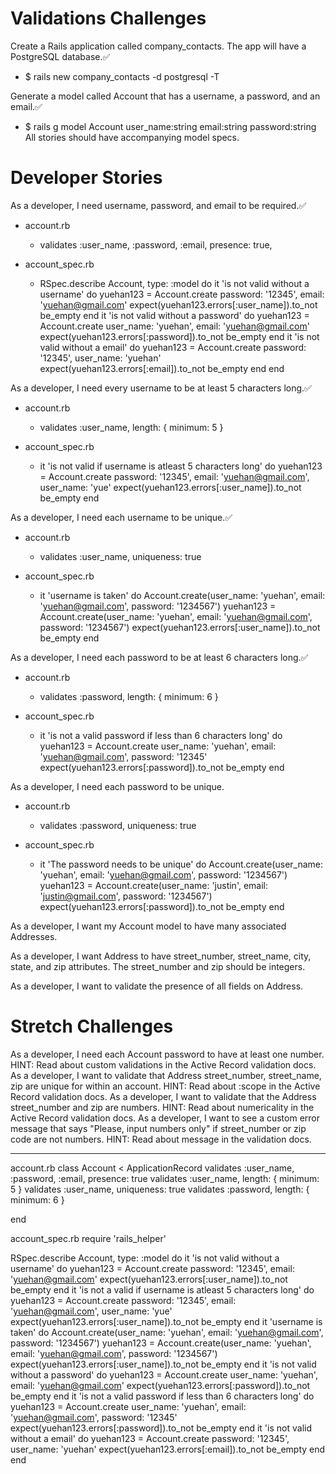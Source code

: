 # Validations Challenges
Create a Rails application called company_contacts. The app will have a PostgreSQL database.✅
-   $ rails new company_contacts -d postgresql -T

Generate a model called Account that has a username, a password, and an email.✅
-   $ rails g model Account user_name:string email:string password:string
All stories should have accompanying model specs.

# Developer Stories

As a developer, I need username, password, and email to be required.✅
-   account.rb 
    *   validates :user_name, :password, :email, presence: true, 
    
-   account_spec.rb
    *   RSpec.describe Account, type: :model do
  it 'is not valid without a username' do
    yuehan123 = Account.create password: '12345', email: 'yuehan@gmail.com'
    expect(yuehan123.errors[:user_name]).to_not be_empty
  end
  it 'is not valid without a password' do
    yuehan123 = Account.create user_name: 'yuehan', email: 'yuehan@gmail.com'
    expect(yuehan123.errors[:password]).to_not be_empty
  end
  it 'is not valid without a email' do
    yuehan123 = Account.create password: '12345', user_name: 'yuehan'
    expect(yuehan123.errors[:email]).to_not be_empty
  end
end

As a developer, I need every username to be at least 5 characters long.✅
-   account.rb
    *   validates :user_name, length: { minimum: 5 }

-   account_spec.rb
    *   it 'is not valid if username is atleast 5 characters long' do
        yuehan123 = Account.create password: '12345', email: 'yuehan@gmail.com', user_name: 'yue'
        expect(yuehan123.errors[:user_name]).to_not be_empty
        end

As a developer, I need each username to be unique.✅
-   account.rb
    *   validates :user_name, uniqueness: true
 
-   account_spec.rb
    *    it 'username is taken' do
        Account.create(user_name: 'yuehan', email: 'yuehan@gmail.com', password: '1234567')
        yuehan123 = Account.create(user_name: 'yuehan', email: 'yuehan@gmail.com', password: '1234567')
        expect(yuehan123.errors[:user_name]).to_not be_empty
        end

As a developer, I need each password to be at least 6 characters long.✅
-   account.rb
    *   validates :password, length: { minimum: 6 }

-   account_spec.rb
    *   it 'is not a valid password if less than 6 characters long' do
        yuehan123 = Account.create user_name: 'yuehan', email: 'yuehan@gmail.com', password: '12345'
        expect(yuehan123.errors[:password]).to_not be_empty
        end

As a developer, I need each password to be unique.
-   account.rb
    *   validates :password, uniqueness: true

-   account_spec.rb
    *   it 'The password needs to be unique' do
          Account.create(user_name: 'yuehan', email: 'yuehan@gmail.com', password: '1234567')
          yuehan123 = Account.create(user_name: 'justin', email: 'justin@gmail.com', password: '1234567')
          expect(yuehan123.errors[:password]).to_not be_empty
        end

As a developer, I want my Account model to have many associated Addresses.

As a developer, I want Address to have street_number, street_name, city, state, and zip attributes. The street_number and zip should be integers.

As a developer, I want to validate the presence of all fields on Address.

# Stretch Challenges

As a developer, I need each Account password to have at least one number.
HINT: Read about custom validations in the Active Record validation docs.
As a developer, I want to validate that Address street_number, street_name, zip are unique for within an account.
HINT: Read about :scope in the Active Record validation docs.
As a developer, I want to validate that the Address street_number and zip are numbers.
HINT: Read about numericality in the Active Record validation docs.
As a developer, I want to see a custom error message that says "Please, input numbers only" if street_number or zip code are not numbers.
HINT: Read about message in the validation docs.


-------------------------------------------------
account.rb 
class Account < ApplicationRecord
    validates :user_name, :password, :email, presence: true
    validates :user_name, length: { minimum: 5 }
    validates :user_name, uniqueness: true
    validates :password, length: { minimum: 6 }

end

account_spec.rb
require 'rails_helper'

RSpec.describe Account, type: :model do
  it 'is not valid without a username' do
    yuehan123 = Account.create password: '12345', email: 'yuehan@gmail.com'
    expect(yuehan123.errors[:user_name]).to_not be_empty
  end
  it 'is not a valid if username is atleast 5 characters long' do
    yuehan123 = Account.create password: '12345', email: 'yuehan@gmail.com', user_name: 'yue'
    expect(yuehan123.errors[:user_name]).to_not be_empty
  end
  it 'username is taken' do
    Account.create(user_name: 'yuehan', email: 'yuehan@gmail.com', password: '1234567')
    yuehan123 = Account.create(user_name: 'yuehan', email: 'yuehan@gmail.com', password: '1234567')
    expect(yuehan123.errors[:user_name]).to_not be_empty
  end
  it 'is not valid without a password' do
    yuehan123 = Account.create user_name: 'yuehan', email: 'yuehan@gmail.com'
    expect(yuehan123.errors[:password]).to_not be_empty
  end
  it 'is not a valid password if less than 6 characters long' do
    yuehan123 = Account.create user_name: 'yuehan', email: 'yuehan@gmail.com', password: '12345'
    expect(yuehan123.errors[:password]).to_not be_empty
  end
  it 'is not valid without a email' do
    yuehan123 = Account.create password: '12345', user_name: 'yuehan'
    expect(yuehan123.errors[:email]).to_not be_empty
  end
end
